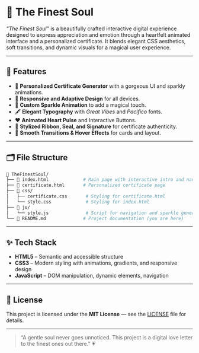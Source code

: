 # 🌸 The Finest Soul

_“The Finest Soul”_ is a beautifully crafted interactive digital experience designed to express appreciation and emotion through a heartfelt animated interface and a personalized certificate. It blends elegant CSS aesthetics, soft transitions, and dynamic visuals for a magical user experience.

---

## 💖 Features

- 📝 **Personalized Certificate Generator** with a gorgeous UI and sparkly animations.
- 🌈 **Responsive and Adaptive Design** for all devices.
- 🌟 **Custom Sparkle Animation** to add a magical touch.
- 🖋️ **Elegant Typography** with *Great Vibes* and *Pacifico* fonts.
- ❤️ **Animated Heart Pulse** and Interactive Buttons.
- 🎨 **Stylized Ribbon, Seal, and Signature** for certificate authenticity.
- 🔄 **Smooth Transitions & Hover Effects** for cards and layout.

---

## 🗂️ File Structure

```bash
📁 TheFinestSoul/
├── 📄 index.html             # Main page with interactive intro and navigation
├── 📄 certificate.html       # Personalized certificate page
├── 📁 css/
│   ├── certificate.css       # Styling for certificate.html
│   └── style.css             # Styling for index.html
├── 📁 js/
│   └── style.js              # Script for navigation and sparkle generation
└── 📄 README.md              # Project documentation (you are here)
````

---

## ✨ Tech Stack

* **HTML5** – Semantic and accessible structure
* **CSS3** – Modern styling with animations, gradients, and responsive design
* **JavaScript** – DOM manipulation, dynamic elements, navigation

---


## 📃 License

This project is licensed under the **MIT License** — see the [LICENSE](LICENSE) file for details.

---

> “A gentle soul never goes unnoticed. This project is a digital love letter to the finest ones out there.” 💗

